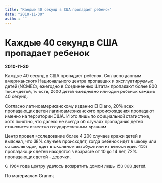 ```yaml
---
title: "Каждые 40 секунд в США пропадает ребенок"
date: "2010-11-30"
author: ""
---
```


# Каждые 40 секунд в США пропадает ребенок

**2010-11-30** 

Каждые 40 секунд в США пропадает ребенок. Согласно данным американского Национального центра пропавших и эксплуатируемых детей (NCMEC), ежегодно в Соединенных Штатах пропадают более 800 тысяч детей, то есть, 2000 детей ежедневно или один ребенок каждые 40 секунд.

Согласно латиноамериканскому изданию El Diario, 20% всех пропадающих детей латиноамериканского происхождения пропадают именно на территории США. И это лишь по официальной статистике, хотя понятно, что далеко не всегда об случаях пропадания детей становится известно государственным органам.

Центр провел исследование более 4 200 случаев кражи детей и выяснил, что 38% случаев происходят, когда ребенок идет в школу или со школы один, едет в школьном автобусе или на велосипеде. 43% пропадающих детей находятся в возрасте от 10 до 14 лет, 72% пропадающих детей - девочки.

С 1984 года центру удалось возвратить домой лишь 150 000 детей.

По материалам Granma